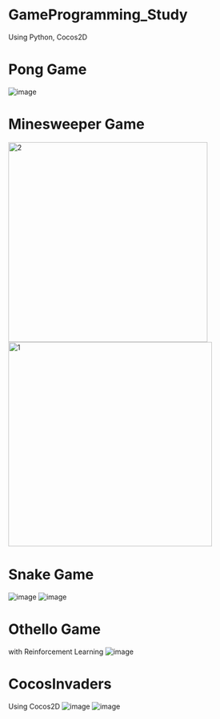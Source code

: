 # GameProgramming_Study
Using Python, Cocos2D


# Pong Game
![image](https://github.com/Imeamangryang/GameProgramming_Study/assets/100024733/c618fe1a-cdee-44cd-8279-e888a0750813)

# Minesweeper Game
<img width="398" alt="2" src="https://github.com/Imeamangryang/GameProgramming_Study/assets/100024733/42ba9efa-7e51-4047-aacc-eb75ced21ae5">
<img width="407" alt="1" src="https://github.com/Imeamangryang/GameProgramming_Study/assets/100024733/e5c9d7f9-dffa-4c18-8d06-3d7dcbf753c8">

# Snake Game
![image](https://github.com/Imeamangryang/GameProgramming_Study/assets/100024733/1d5bb355-0006-4ec9-8bed-e85a8281e505)
![image](https://github.com/Imeamangryang/GameProgramming_Study/assets/100024733/c158a812-8ac7-4dc7-8bb0-303cf1cf0c55)

# Othello Game 
with Reinforcement Learning
![image](https://github.com/Imeamangryang/GameProgramming_Study/assets/100024733/4674efa3-7f64-47a7-8e16-a0b8225cba40)

# CocosInvaders
Using Cocos2D
![image](https://github.com/Imeamangryang/GameProgramming_Study/assets/100024733/21f8be61-32a7-45be-812f-a21e2f7266d3)
![image](https://github.com/Imeamangryang/GameProgramming_Study/assets/100024733/0e305aba-aca2-448e-ab7d-636eabd428fa)


